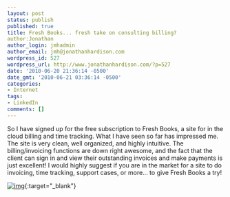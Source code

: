```yaml
---
layout: post
status: publish
published: true
title: Fresh Books... fresh take on consulting billing?
author:Jonathan
author_login: jmhadmin
author_email: jmh@jonathanhardison.com
wordpress_id: 527
wordpress_url: http://www.jonathanhardison.com/?p=527
date: '2010-06-20 21:36:14 -0500'
date_gmt: '2010-06-21 03:36:14 -0500'
categories:
- Internet
tags:
- LinkedIn
comments: []
---
```

So I have signed up for the free subscription to Fresh Books, a site for in the cloud billing and time tracking.
What I have seen so far has impressed me. The site is very clean, well organized, and highly intuitive. The billing/invoicing functions are down right awesome, and the fact that the client can sign in and view their outstanding invoices and make payments is just excellent!
I would highly suggest if you are in the market for a site to do invoicing, time tracking, support cases, or more... to give Fresh Books a try!

[![img](http://www.jonathanhardison.com/wp-content/uploads/2010/06/freshbooks125x125-1.gif)](http://www.freshbooks.com/?ref=69297e42230706-1){:target="_blank"}
